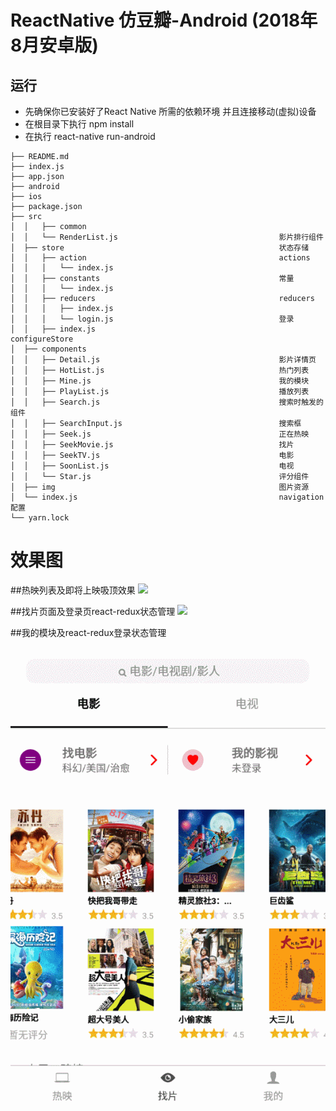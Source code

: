 # ReactNative 仿豆瓣-Android (2018年8月安卓版)
## 运行
 - 先确保你已安装好了React Native 所需的依赖环境 并且连接移动(虚拟)设备
 - 在根目录下执行 npm install
 - 在执行 react-native run-android
```
├── README.md
├── index.js
├── app.json
├── android
├── ios
├── package.json
├── src
│  │   ├── common
│  │   └── RenderList.js                                    影片排行组件
│  ├── store                                                状态存储
│  │   ├── action                                           actions
│  │   │   └── index.js                                        
│  │   ├── constants                                        常量
│  │   │   └── index.js                                         
│  │   ├── reducers                                         reducers
│  │   │   ├── index.js                                        
│  │   │   └── login.js                                     登录                   
│  │   ├── index.js                                         configureStore
│  ├── components
│  │   ├── Detail.js                                        影片详情页
│  │   ├── HotList.js                                       热门列表
│  │   ├── Mine.js                                          我的模块
│  │   ├── PlayList.js                                      播放列表
│  │   ├── Search.js                                        搜索时触发的组件
│  │   ├── SearchInput.js                                   搜索框
│  │   ├── Seek.js                                          正在热映
│  │   ├── SeekMovie.js                                     找片
│  │   ├── SeekTV.js                                        电影
│  │   ├── SoonList.js                                      电视
│  │   └── Star.js                                          评分组件
│  ├── img                                                  图片资源
│  └── index.js                                             navigation配置
└── yarn.lock
```
# 效果图
##热映列表及即将上映吸顶效果
![](./src/img/hot.gif)

##找片页面及登录页react-redux状态管理
![](./src/img/seek.gif)

##我的模块及react-redux登录状态管理
![](./src/img/mine.gif)